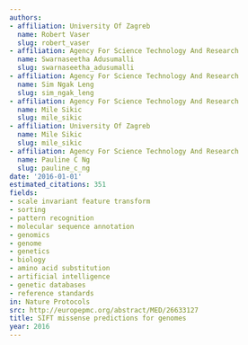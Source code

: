 ```yaml
---
authors:
- affiliation: University Of Zagreb
  name: Robert Vaser
  slug: robert_vaser
- affiliation: Agency For Science Technology And Research
  name: Swarnaseetha Adusumalli
  slug: swarnaseetha_adusumalli
- affiliation: Agency For Science Technology And Research
  name: Sim Ngak Leng
  slug: sim_ngak_leng
- affiliation: Agency For Science Technology And Research
  name: Mile Sikic
  slug: mile_sikic
- affiliation: University Of Zagreb
  name: Mile Sikic
  slug: mile_sikic
- affiliation: Agency For Science Technology And Research
  name: Pauline C Ng
  slug: pauline_c_ng
date: '2016-01-01'
estimated_citations: 351
fields:
- scale invariant feature transform
- sorting
- pattern recognition
- molecular sequence annotation
- genomics
- genome
- genetics
- biology
- amino acid substitution
- artificial intelligence
- genetic databases
- reference standards
in: Nature Protocols
src: http://europepmc.org/abstract/MED/26633127
title: SIFT missense predictions for genomes
year: 2016
---
```

